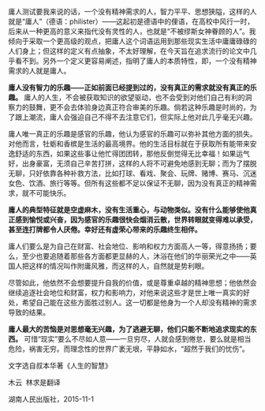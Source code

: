 庸人测试要我来说的话，一个没有精神需求的人，智力平平、思想狭隘，这样的人就是“庸人”（德语：philister）——这起初是德语中的俚语，在高校中风行一时，后来从一种更高的意义来指代没有灵性的人，也就是“不被缪斯女神眷顾的人”。我倾向于采取一个更高级的观点，把庸人这个词语运用到那些现实生活中庸庸碌碌的人们身上；但这样的定义有点抽象，不太好理解，在今天旨在追求流行的论文中几乎看不到。另外一个定义更容易阐述，指明了庸人的本质特性，即，一个没有精神需求的人就是庸人。

**庸人没有智力的乐趣——正如前面已经提到过的，没有真正的需求就没有真正的乐趣。** 庸人的人生，不会被获取知识的欲望驱动，也不会受到对他们自己有利的洞察力的鼓舞，更不会去体验身边真正符合审美的乐趣。倘若这种乐趣是时尚的，为了跟上潮流，庸人会强迫自己不得不去注意它们，但实际上他对此几乎毫无兴趣。

庸人唯一真正的乐趣是感官的乐趣，他认为感官的乐趣可以弥补其他方面的损失。对他而言，牡蛎和香槟是生活的最高境界。他的生活目标就在于获取所有能带来安逸舒适的东西，如果这些事让他忙得团团转，那他反倒觉得无比幸福！如果运气好，出身豪富，无须自己辛苦打拼，这样的人将不可避免地感到无聊；而为了摆脱无聊，只好依靠各种补救方法，比如打球、看戏、聚会、玩牌、赌博、赛马、沉迷女色、饮酒、旅行等等。但所有这些都不足以保证不无聊，因为没有真正的精神需求，就不可能快乐。

**庸人的典型特征就是空虚麻木，没有生活重心，与动物类似。没有什么能够使他真正感到愉悦或兴奋，因为感官的乐趣很快会烟消云散，世界转眼就变得难以承受，甚至连打牌都令人厌倦。幸好还有虚荣心带来的乐趣终生相伴。** 

庸人们要么是为自己在财富、社会地位、影响和权力方面高人一等，得意扬扬；要么，至少也要追随着那些各方面都更显赫的人，沐浴在他们的华丽荣光之中——英国人把这样的情况叫作附庸风雅，而这样的人，自然就是势利眼。

尽管如此，他依然不会想要提升自我的价值，或是尊重卓越的精神思想；他依然会继续追逐社会地位和财富，权力和影响力，对他来说这些才是世上唯一真实的好处，希望自己能在这些方面胜过别人。这一切都是他身为一个人却没有精神的需求导致的结果。

**庸人最大的苦恼是对思想毫无兴趣，为了逃避无聊，他们只能不断地追求现实的东西。** 可惜“现实”要么不尽如人意——一旦穷尽，人就会感到倦怠，要么就是相当危险，祸害无穷。而理念性的世界广袤无垠，平静如水，“超然于我们的忧伤”。

文字选自叔本华著《人生的智慧》

木云  林求是翻译

湖南人民出版社，2015-11-1